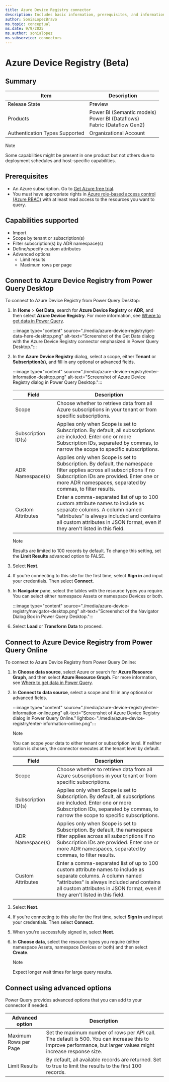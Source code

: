 ```yaml
---
title: Azure Device Registry connector
description: Includes basic information, prerequisites, and information on how to connect to Azure Device Registry from Power Query Desktop and Power Query Online.
author: SoniaLopezBravo
ms.topic: conceptual
ms.date: 9/9/2025
ms.author: sonialopez
ms.subservice: connectors
---
```


# Azure Device Registry (Beta)

## Summary

| Item | Description |
| ---- | ----------- |
| Release State | Preview|
| Products | Power BI (Semantic models)<br/>Power BI (Dataflows)<br/>Fabric (Dataflow Gen2) |
| Authentication Types Supported | Organizational Account |

> [!NOTE]
> Some capabilities might be present in one product but not others due to deployment schedules and host-specific capabilities.

## Prerequisites

* An Azure subscription. Go to [Get Azure free trial](https://azure.microsoft.com/pricing/free-trial/).
* You must have appropriate rights in [Azure role-based access control (Azure RBAC)](/azure/role-based-access-control/overview) with at least read access to the resources you want to query.

## Capabilities supported

* Import
* Scope by tenant or subscription(s)
* Filter subscription(s) by ADR namespace(s)
* Define/specify custom attributes
* Advanced options 
    * Limit results 
    * Maximum rows per page

## Connect to Azure Device Registry from Power Query Desktop

To connect to Azure Device Registry from Power Query Desktop: 

1. In **Home** > **Get Data**, search for **Azure Device Registry** or **ADR**, and then select **Azure Device Registry**. For more information, see [Where to get data in Power Query](../where-to-get-data.md).

   :::image type="content" source="./media/azure-device-registry/get-data-here-desktop.png" alt-text="Screenshot of the Get Data dialog with the Azure Device Registry connector emphasized in Power Query Desktop.":::

1. In the **Azure Device Registry** dialog, select a scope, either **Tenant** or **Subscription(s)**, and fill in any optional or advanced fields.

   :::image type="content" source="./media/azure-device-registry/enter-information-desktop.png" alt-text="Screenshot of Azure Device Registry dialog in Power Query Desktop.":::

    | Field | Description |
    | --- | --- |
    | Scope | Choose whether to retrieve data from all Azure subscriptions in your tenant or from specific subscriptions. |
    | Subscription ID(s) | Applies only when Scope is set to Subscription. By default, all subscriptions are included. Enter one or more Subscription IDs, separated by commas, to narrow the scope to specific subscriptions. |
    | ADR Namespace(s) | Applies only when Scope is set to Subscription. By default, the namespace filter applies across all subscriptions if no Subscription IDs are provided. Enter one or more ADR namespaces, separated by commas, to filter results. |
    | Custom Attributes | Enter a comma-separated list of up to 100 custom attribute names to include as separate columns. A column named "attributes" is always included and contains all custom attributes in JSON format, even if they aren't listed in this field. |

    > [!NOTE]
    > Results are limited to 100 records by default. To change this setting, set the **Limit Results** advanced option to FALSE.

1. Select **Next**.
1. If you're connecting to this site for the first time, select **Sign in** and input your credentials. Then select **Connect**.
1. In **Navigator** pane, select the tables with the resource types you require. You can select either namespace Assets or namespace Devices or both.

   :::image type="content" source="./media/azure-device-registry/navigator-desktop.png" alt-text="Screenshot of the Navigator Dialog Box in Power Query Desktop.":::

1. Select **Load** or **Transform Data** to proceed.

## Connect to Azure Device Registry from Power Query Online

To connect to Azure Device Registry from Power Query Online:

1. In **Choose data source**, select Azure or search for **Azure Resource Graph**, and then select **Azure Resource Graph**. For more information, see [Where to get data in Power Query](../where-to-get-data.md).
1. In **Connect to data source**, select a scope and fill in any optional or advanced fields.

   :::image type="content" source="./media/azure-device-registry/enter-information-online.png" alt-text="Screenshot of Azure Device Registry dialog in Power Query Online." lightbox="./media/azure-device-registry/enter-information-online.png":::

    > [!NOTE]
    > You can scope your data to either tenant or subscription level. If neither option is chosen, the connector executes at the tenant level by default.

    | Field | Description |
    | --- | --- |
    | Scope | Choose whether to retrieve data from all Azure subscriptions in your tenant or from specific subscriptions. |
    | Subscription ID(s) | Applies only when Scope is set to Subscription. By default, all subscriptions are included. Enter one or more Subscription IDs, separated by commas, to narrow the scope to specific subscriptions. |
    | ADR Namespace(s) | Applies only when Scope is set to Subscription. By default, the namespace filter applies across all subscriptions if no Subscription IDs are provided. Enter one or more ADR namespaces, separated by commas, to filter results. |
    | Custom Attributes | Enter a comma-separated list of up to 100 custom attribute names to include as separate columns. A column named "attributes" is always included and contains all custom attributes in JSON format, even if they aren't listed in this field. |

1. Select **Next**.
1. If you're connecting to this site for the first time, select **Sign in** and input your credentials. Then select **Connect**.
1. When you're successfully signed in, select **Next**.
1. In **Choose data**, select the resource types you require (either namespace Assets, namespace Devices or both) and then select **Create**.

    > [!NOTE]
    > Expect longer wait times for large query results.

## Connect using advanced options

Power Query provides advanced options that you can add to your connector if needed. 

| Advanced option | Description |
| --- | --- |
| Maximum Rows per Page | Set the maximum number of rows per API call. The default is 500. You can increase this to improve performance, but larger values might increase response size. |
| Limit Results | By default, all available records are returned. Set to true to limit the results to the first 100 records. |
